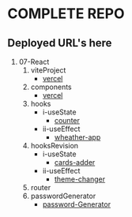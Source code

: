 # COMPLETE REPO
## Deployed URL's here
1. 07-React
     1. viteProject
          - [vercel]()
     1. components
          - [vercel](https://react-henna-six.vercel.app/)
     1. hooks
          - i-useState 
               - [counter](https://react-01-usestate.vercel.app/)
          - ii-useEffect
               - [wheather-app](https://react-weatherapp-lime.vercel.app/)
     1. hooksRevision
          - i-useState
               - [cards-adder](https://cards-adder.vercel.app/)
          - ii-useEffect
               - [theme-changer](https://theme-changer-gamma.vercel.app/)
     1. router
     1. passwordGenerator 
          - [password-Generator](https://password-generator-iota-ten-93.vercel.app/)